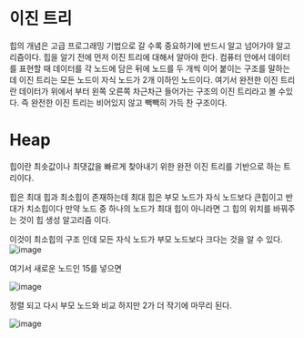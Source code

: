  
# 이진 트리 
힙의 개념은 고급 프로그래밍 기법으로 갈 수록 중요하기에 반드시 알고 넘어가야 알고리즘이다. 힙을 알기 전에 먼저 이진 트리에 대해서
알아야 한다. 
컴퓨터 안에서 데이터를 표현할 때 데이터를 각 노드에 담은 뒤에 노드를 두 개씩 이어 붙이는 구조를 말하는데 
이진 트리는 모든 노드이 자식 노드가 2개 이하인 노드이다.
여기서 완전한 이진 트리란 데이터가 위에서 부터 왼쪽 오른쪽 차근차근 들어가는 구조의 이진 트리라고 볼 수있다. 즉 완전한 이진 트리는 
비어있지 않고 빽빽히 가득 찬 구조이다.
   
# Heap

힙이란 최솟값이나 최댓값을 빠르게 찾아내기 위한 완전 이진 트리를 기반으로 하는 트리이다.

힙은 최대 힙과 최소힙이 존재하는데 최대 힙은 부모 노드가 자식 노드보다 큰힙이고 반대가 치소힙이다 만약 노드 중 하나의 노드가 최대 힙이 아니라면
그 힙의 위치를 바꿔주는 것이 힙 생성 알고리즘 이다.

이것이 최소힙의 구조 인데 모든 자식 노드가 부모 노드보다 크다는 것을 알 수 있다.
![image](https://user-images.githubusercontent.com/77717717/123818797-412e1d00-d934-11eb-8984-0d2b47d0eb6d.png)


여기서 새로운 노드인 15를 넣으면 

![image](https://user-images.githubusercontent.com/77717717/123819224-936f3e00-d934-11eb-96bf-daa7a6f2c92f.png)

정렬 되고 다시 부모 노드와 비교 하지만 2가 더 작기에  마무리 된다.

![image](https://user-images.githubusercontent.com/77717717/123819413-b863b100-d934-11eb-88dd-3051d1fce962.png)
